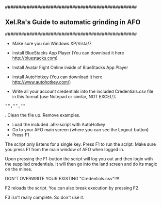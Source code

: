 #################################################
## Xel.Ra's Guide to automatic grinding in AFO ##
#################################################

* Make sure you run Windows XP/Vista/7

* Install BlueStacks App Player (You can download it here http://bluestacks.com)
* Install Avatar Fight Online inside of BlueStacks App Player

* Install AutoHotkey (You can download it here http://www.autohotkey.com/)

* Write all your account credentials into the included Credentials.csv file in this format (use Notepad or similar, NOT EXCEL!): 
<pre>"<Account name>","<Password>","<Number of mines>"</pre>. Clean the file up. Remove examples.

* Load the included .ahk-script with AutoHotkey
* Go to your AFO main screen (where you can see the Logout-button)
* Press F1

The script only listens for a single key. Press F1 to run the script.
Make sure you press F1 from the main window of AFO when logged in.

Upon pressing the F1-button the script will log you out and then login with the supplied credentials. It will then go into the land screen and do its magic on the mines.

DON'T OVERWRITE YOUR EXISTING "Credentials.csv"!!!!

F2 reloads the script. You can also break execution by pressing F2.

F3 isn't really complete. So don't use it.